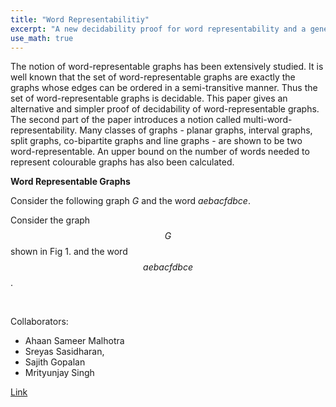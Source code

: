 ```yaml
---
title: "Word Representabilitiy"
excerpt: "A new decidability proof for word representability and a generalization of the notion of word representability "
use_math: true
---
```


The notion of word-representable graphs has been extensively studied. It is well known that the set of word-representable graphs are exactly the graphs whose edges can be ordered in a semi-transitive manner. Thus the set of word-representable graphs is decidable. This paper gives an alternative and simpler proof of decidability of word-representable graphs. The second part of the paper introduces a notion called multi-word-representability. Many classes of graphs - planar graphs, interval graphs, split graphs, co-bipartite graphs and line graphs - are shown to be two word-representable. An upper bound on the number of words needed to represent colourable graphs has also been calculated.

**Word  Representable Graphs**

<p>Consider the following graph <span
class="math inline"><em>G</em></span> and the word <span
class="math inline"><em>a</em><em>e</em><em>b</em><em>a</em><em>c</em><em>f</em><em>d</em><em>b</em><em>c</em><em>e</em></span>.</p>

Consider the  graph $$G$$ shown in Fig 1. and the word $$aebacfdbce$$.

<script type="text/tikz">
\begin{tikzpicture}
\begin{scope}[xshift=3cm]
% Define nodes with polar coordinates in a loop
\foreach \name/\radius/\angle in {a/2/90, b/2/162, c/2/234, d/2/306, e/2/18} {
    \node[circle, draw] (\name) at ({\radius*cos(\angle)}, {\radius*sin(\angle)}) {\name};
}

\node[circle,draw] (f) at (0,0) {f};
% Define edges in a loop
\foreach \source/\dest in {a/b,b/c,c/d,d/e,e/a, f/b, f/c, f/d,f/e} {
	  \draw (\source) -- (\dest);
}
\end{scope}
\end{tikzpicture}
</script>


<br>

Collaborators:  
- Ahaan Sameer Malhotra
- Sreyas Sasidharan, 
- Sajith Gopalan
- Mrityunjay Singh


[Link](https://link.springer.com/chapter/10.1007/978-3-031-33264-7_13)
